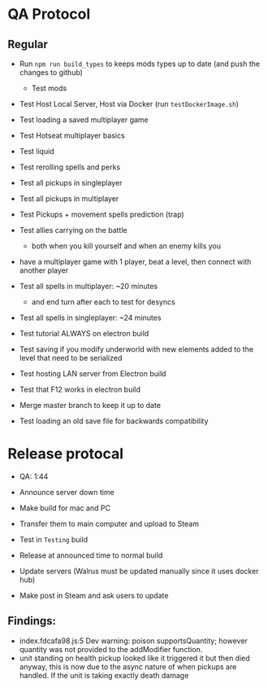 # QA Protocol
## Regular
- Run `npm run build_types` to keeps mods types up to date (and push the changes to github)
    - Test mods
- Test Host Local Server, Host via Docker (run `testDockerImage.sh`)
- Test loading a saved multiplayer game
- Test Hotseat multiplayer basics
- Test liquid
- Test rerolling spells and perks
- Test all pickups in singleplayer
- Test all pickups in multiplayer
- Test Pickups + movement spells prediction (trap)
- Test allies carrying on the battle
    - both when you kill yourself and when an enemy kills you
- have a multiplayer game with 1 player, beat a level, then connect with another player

- Test all spells in multiplayer: ~20 minutes
    - and end turn after each to test for desyncs
- Test all spells in singleplayer: ~24 minutes
- Test tutorial ALWAYS on electron build
- Test saving if you modify underworld with new elements added to the level that need to be serialized
- Test hosting LAN server from Electron build
- Test that F12 works in electron build
- Merge master branch to keep it up to date
- Test loading an old save file for backwards compatibility

# Release protocal
- QA: 1:44
- Announce server down time
- Make build for mac and PC
- Transfer them to main computer and upload to Steam
- Test in `Testing` build

- Release at announced time to normal build
- Update servers (Walrus must be updated manually since it uses docker hub)
- Make post in Steam and ask users to update

## Findings:
- index.fdcafa98.js:5 Dev warning: poison supportsQuantity; however quantity was not provided to the addModifier function.
- unit standing on health pickup looked like it triggered it but then died anyway, this is now due to the async nature of when pickups are handled.  If the unit is taking exactly death damage